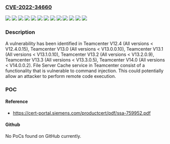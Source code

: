 ### [CVE-2022-34660](https://cve.mitre.org/cgi-bin/cvename.cgi?name=CVE-2022-34660)
![](https://img.shields.io/static/v1?label=Product&message=Teamcenter%20V12.4&color=blue)
![](https://img.shields.io/static/v1?label=Product&message=Teamcenter%20V13.0&color=blue)
![](https://img.shields.io/static/v1?label=Product&message=Teamcenter%20V13.1&color=blue)
![](https://img.shields.io/static/v1?label=Product&message=Teamcenter%20V13.2&color=blue)
![](https://img.shields.io/static/v1?label=Product&message=Teamcenter%20V13.3&color=blue)
![](https://img.shields.io/static/v1?label=Product&message=Teamcenter%20V14.0&color=blue)
![](https://img.shields.io/static/v1?label=Version&message=All%20versions%20%3C%20V12.4.0.15%20&color=brightgreen)
![](https://img.shields.io/static/v1?label=Version&message=All%20versions%20%3C%20V13.0.0.10%20&color=brightgreen)
![](https://img.shields.io/static/v1?label=Version&message=All%20versions%20%3C%20V13.1.0.10%20&color=brightgreen)
![](https://img.shields.io/static/v1?label=Version&message=All%20versions%20%3C%20V13.2.0.9%20&color=brightgreen)
![](https://img.shields.io/static/v1?label=Version&message=All%20versions%20%3C%20V13.3.0.5%20&color=brightgreen)
![](https://img.shields.io/static/v1?label=Version&message=All%20versions%20%3C%20V14.0.0.2%20&color=brightgreen)
![](https://img.shields.io/static/v1?label=Vulnerability&message=CWE-77%3A%20Improper%20Neutralization%20of%20Special%20Elements%20used%20in%20a%20Command%20('Command%20Injection')&color=brightgreen)

### Description

A vulnerability has been identified in Teamcenter V12.4 (All versions < V12.4.0.15), Teamcenter V13.0 (All versions < V13.0.0.10), Teamcenter V13.1 (All versions < V13.1.0.10), Teamcenter V13.2 (All versions < V13.2.0.9), Teamcenter V13.3 (All versions < V13.3.0.5), Teamcenter V14.0 (All versions < V14.0.0.2). File Server Cache service in Teamcenter consist of a functionality that is vulnerable to command injection. This could potentially allow an attacker to perform remote code execution.

### POC

#### Reference
- https://cert-portal.siemens.com/productcert/pdf/ssa-759952.pdf

#### Github
No PoCs found on GitHub currently.

